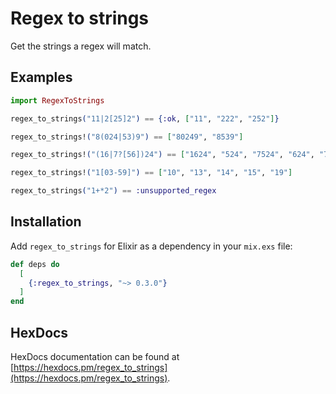 # Regex to strings

Get the strings a regex will match.

## Examples

```elixir
import RegexToStrings

regex_to_strings("11|2[25]2") == {:ok, ["11", "222", "252"]}

regex_to_strings!("8(024|53)9") == ["80249", "8539"]

regex_to_strings!("(16|7?[56])24") == ["1624", "524", "7524", "624", "7624"]

regex_to_strings!("1[03-59]") == ["10", "13", "14", "15", "19"]

regex_to_strings("1+*2") == :unsupported_regex
```

## Installation

Add `regex_to_strings` for Elixir as a dependency in your `mix.exs` file:

```elixir
def deps do
  [
    {:regex_to_strings, "~> 0.3.0"}
  ]
end
```

## HexDocs

HexDocs documentation can be found at [https://hexdocs.pm/regex_to_strings](https://hexdocs.pm/regex_to_strings).

